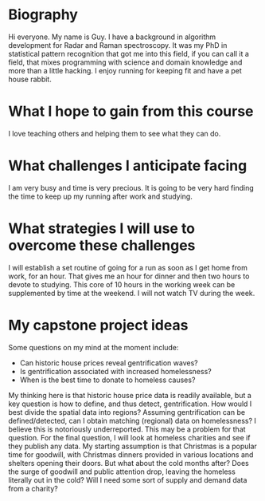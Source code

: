 # Biography

Hi everyone. My name is Guy. I have a background in algorithm development for
Radar and Raman spectroscopy. It was my PhD in statistical pattern recognition
that got me into this field, if you can call it a field, that mixes programming
with science and domain knowledge and more than a little hacking. I enjoy running
for keeping fit and have a pet house rabbit.

# What I hope to gain from this course

I love teaching others and helping them to see what they can do.

# What challenges I anticipate facing

I am very busy and time is very precious. It is going to be very
hard finding the time to keep up my running after work and studying.

# What strategies I will use to overcome these challenges

I will establish a set routine of going for a run as soon as I get home
from work, for an hour. That gives me an hour for dinner and then two
hours to devote to studying. This core of 10 hours in the working week
can be supplemented by time at the weekend. I will not watch TV during
the week.

# My capstone project ideas

Some questions on my mind at the moment include:

* Can historic house prices reveal gentrification waves?
* Is gentrification associated with increased homelessness?
* When is the best time to donate to homeless causes?

My thinking here is that historic house price data is readily available, but
a key question is how to define, and thus detect, gentrification. How would I best
divide the spatial data into regions? Assuming gentrification can be defined/detected,
can I obtain matching (regional) data on homelessness? I believe this is notoriously
underreported. This may be a problem for that question. For the final question, I will
look at homeless charities and see if they publish any data. My starting assumption is
that Christmas is a popular time for goodwill, with Christmas dinners provided in various
locations and shelters opening their doors. But what about the cold months after? Does the
surge of goodwill and public attention drop, leaving the homeless literally out in the cold?
Will I need some sort of supply and demand data from a charity?
